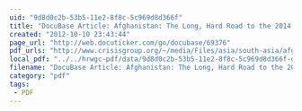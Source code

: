 ```yaml
---
uid: "9d8d0c2b-53b5-11e2-8f8c-5c969d8d366f"
title: "DocuBase Article: Afghanistan: The Long, Hard Road to the 2014 Transition"
created: "2012-10-10 23:43:44"
page_url: "http://web.docuticker.com/go/docubase/69376"
pdf_urls: "http://www.crisisgroup.org/~/media/Files/asia/south-asia/afghanistan/236-afghanistan-the-long-hard-road-to-the-2014-transition.ashx"
local_pdf: "../../hrwgc-pdf/data/9d8d0c2b-53b5-11e2-8f8c-5c969d8d366f-docubase-article-afghanistan-the-long-hard-road-to-the-2014-transition.pdf"
filename: "DocuBase Article: Afghanistan: The Long, Hard Road to the 2014 Transition.html"
category: "pdf"
tags: 
 - PDF
---
```

